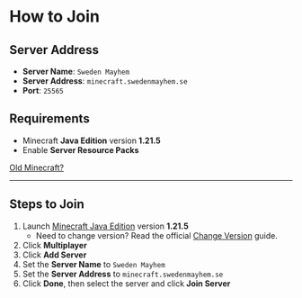 # How to Join

## Server Address

* **Server Name**: `Sweden Mayhem`
* **Server Address**: `minecraft.swedenmayhem.se`
* **Port**: `25565`

## Requirements

- Minecraft **Java Edition** version **1.21.5**
- Enable **Server Resource Packs**

[Old Minecraft?](/minecraft/help#updates)

---

## Steps to Join

1. Launch [Minecraft Java Edition](https://www.minecraft.net/store/minecraft-java-bedrock-edition-pc) version **1.21.5**
	- Need to change version? Read the official [Change Version](https://help.minecraft.net/hc/articles/360034754852-Change-Game-Version-for-Minecraft-Java-Edition) guide.
2. Click **Multiplayer**
3. Click **Add Server**
4. Set the **Server Name** to `Sweden Mayhem`
5. Set the **Server Address** to `minecraft.swedenmayhem.se`
6. Click **Done**, then select the server and click **Join Server**
